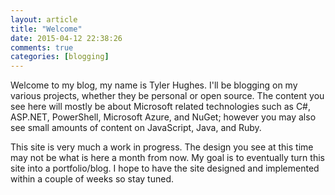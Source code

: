 ```yaml
---
layout: article
title: "Welcome"
date: 2015-04-12 22:38:26
comments: true
categories: [blogging]
---
```


Welcome to my blog, my name is Tyler Hughes. I'll be blogging on my various projects, whether they be personal or open source. The content you see here will mostly be about Microsoft related technologies such as C#, ASP.NET, PowerShell, Microsoft Azure, and NuGet; however you may also see small amounts of content on JavaScript, Java, and Ruby.

This site is very much a work in progress. The design you see at this time may not be what is here a month from now. My goal is to eventually turn this site into a portfolio/blog. I hope to have the site designed and implemented within a couple of weeks so stay tuned.
